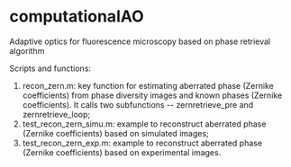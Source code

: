 # computationalAO
Adaptive optics for fluorescence microscopy based on phase retrieval algorithm

Scripts and functions:
1) recon_zern.m: key function for estimating aberrated phase (Zernike coefficients) from phase diversity images and known phases (Zernike coefficients). It calls two subfunctions -- zernretrieve_pre and zernretrieve_loop; 
2) test_recon_zern_simu.m: example to reconstruct aberrated phase (Zernike coefficients) based on simulated images; 
2) test_recon_zern_exp.m: example to reconstruct aberrated phase (Zernike coefficients) based on experimental images.
